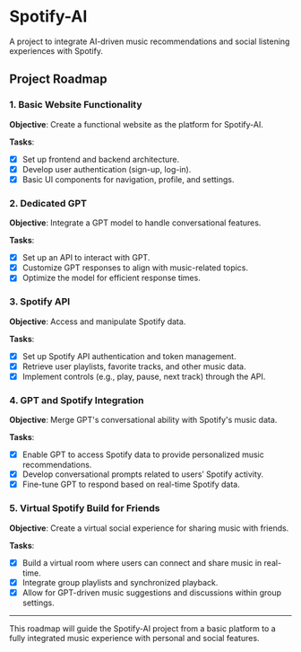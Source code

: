 # Spotify-AI

A project to integrate AI-driven music recommendations and social listening experiences with Spotify.

## Project Roadmap

### 1. Basic Website Functionality
   **Objective**: Create a functional website as the platform for Spotify-AI.

   **Tasks**:
   - [x] Set up frontend and backend architecture.
   - [x] Develop user authentication (sign-up, log-in).
   - [x] Basic UI components for navigation, profile, and settings.

### 2. Dedicated GPT
   **Objective**: Integrate a GPT model to handle conversational features.

   **Tasks**:
   - [x] Set up an API to interact with GPT.
   - [x] Customize GPT responses to align with music-related topics.
   - [x] Optimize the model for efficient response times.

### 3. Spotify API
   **Objective**: Access and manipulate Spotify data.

   **Tasks**:
   - [x] Set up Spotify API authentication and token management.
   - [x] Retrieve user playlists, favorite tracks, and other music data.
   - [x] Implement controls (e.g., play, pause, next track) through the API.

### 4. GPT and Spotify Integration
   **Objective**: Merge GPT's conversational ability with Spotify's music data.

   **Tasks**:
   - [x] Enable GPT to access Spotify data to provide personalized music recommendations.
   - [x] Develop conversational prompts related to users’ Spotify activity.
   - [x] Fine-tune GPT to respond based on real-time Spotify data.

### 5. Virtual Spotify Build for Friends
   **Objective**: Create a virtual social experience for sharing music with friends.

   **Tasks**:
   - [x] Build a virtual room where users can connect and share music in real-time.
   - [x] Integrate group playlists and synchronized playback.
   - [x] Allow for GPT-driven music suggestions and discussions within group settings.

---

This roadmap will guide the Spotify-AI project from a basic platform to a fully integrated music experience with personal and social features.